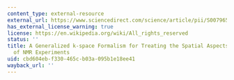 ```yaml
---
content_type: external-resource
external_url: https://www.sciencedirect.com/science/article/pii/S0079656598000211?via%3Dihub
has_external_license_warning: true
license: https://en.wikipedia.org/wiki/All_rights_reserved
status: ''
title: A Generalized k-space Formalism for Treating the Spatial Aspects of a Variety
  of NMR Experiments
uid: cbd604eb-f330-465c-b03a-095b1e18ee41
wayback_url: ''
---
```

